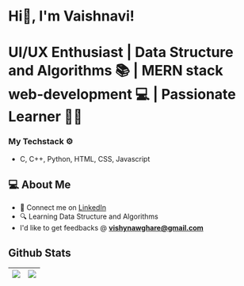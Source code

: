  # Hi👋, I'm Vaishnavi! 
  
# UI/UX Enthusiast | Data Structure and Algorithms 📚 | MERN stack web-development 💻 | Passionate Learner 👩‍🎓

### My Techstack ⚙️

- C, C++, Python, HTML, CSS, Javascript
  
## 💻 About Me 

- 🤝 Connect me on [LinkedIn](https://www.linkedin.com/in/vaishnavi-nawghare-35a2a8210)
- 🔍 Learning Data Structure and Algorithms
- I'd like to get feedbacks @ **vishynawghare@gmail.com**


## Github Stats

| <img src="https://github-readme-stats.vercel.app/api?username=vaishnavi-nawghare&&show_icons=true&count_private=true&theme=github_dark">|<img src="https://github-readme-streak-stats.herokuapp.com/?user=vaishnavi-nawghare&theme=blueberry_duo"/> |
| ------------| ------------- |


